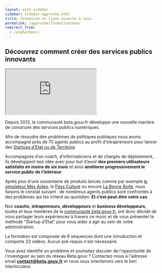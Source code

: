 ```yaml
---
layout: with-sidebar
sidebar: sidebar-approche.html
title: Formation en ligne ouverte à tous
permalink: /approche/formation/mooc
redirect_from:
  - /alpha/mooc/
---
```


## Découvrez comment créer des services publics innovants

<div class="video-iframe-center">
  <div class="video-iframe-container">
    <iframe src="https://www.dailymotion.com/embed/video/x6xkiku" allowfullscreen></iframe>
  </div>
</div>

Depuis 2013, la communauté beta.gouv.fr développe une nouvelle manière de construire des services publics numériques.

Afin de résoudre des problèmes de politiques publiques nous avons accompagné près de 70 agents publics au profil d’intrapreneurs pour lancer des [Startups d’Etat ou de Territoire](/startups).

Accompagnés d’un coach, d’informaticiens et de chargés de déploiement, ils développent leur idée avec pour but d’avoir **des premiers utilisateurs satisfaits en moins de six mois** et ainsi **améliorer progressivement le service public de l’intérieur**.

Après plus d'une soixantaine de produits lancés comme par exemple [le simulateur Mes Aides](/startups/mes-aides.html), le [Pass Culture](/startups/pass-culture.html) ou encore [La Bonne Boite](/startups/la-bonne-boite.html), nous faisons le constat suivant : de nombreux agents publics sont confrontés à des problèmes qui les irritent au quotidien. **Et c’est peut-être votre cas**.

Nos **coachs**, **intrapreneurs**, **développeurs** et **business développeurs**, toutes et tous membres de la [communauté beta.gouv.fr](/communaute), ont donc décidé de vous partager leurs expériences à travers ce mooc et de vous présenter la méthode "Startup d’Etat" pour vous aider à agir au sein de votre administration.

La formation est composée de 6 séquences dont une introduction et comporte 23 vidéos. Aucun pré-requis n'est nécessaire.

Vous avez identifié un problème et souhaitez discuter de l'opportunité de l'investiguer au sein du réseau Beta.gouv ? Contactez-nous à l'adresse email **contact@beta.gouv.fr** et nous vous orienterons vers le bon interlocuteur. 

